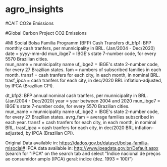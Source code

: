 # agro_insights

#CAIT CO2e Emissions

#Global Carbon Project CO2 Emissions

#MI Social Bolsa Familia Programm (BFP) Cash Transfers 
  dt_bfp1: BFP monthly cash tranfers, per munnicipality in BRL. (Jan/2004 - Dec/2020)
    date = yyyy-mm-dd
    mun_ibge7 = IBGE's state 7-number code, for every 5570 Brazilian cities.  
    mun_name = munnicipality name
    uf_ibge2 = IBGE's state 2-number code, for every 27 Brazilian states.
    fam = numbers of subscribed families in each month. 
    transf = cash tranfers for each city, in each month, in nominal BRL.
    trasf_ipca = cash tranfers for each city, in dec/2020 BRL inflation-adjusted, by IPCA (Brazilian CPI).
    
  dt_bfp2: BFP annual nominal cash tranfers, per munnicipality in BRL. (Jan/2004 - Dec/2020)
    year = year between 2004 and 2020
    mun_ibge7 = IBGE's state 7-number code, for every 5570 Brazilian cities.  
    mun_name = munnicipality name
    uf_ibge2 = IBGE's state 2-number code, for every 27 Brazilian states.
    avrg_fam = average families subscribed in each year.
    transf = cash tranfers for each city, in each month, in nominal BRL.
    trasf_ipca = cash tranfers for each city, in dec/2020 BRL inflation-adjusted, by IPCA (Brazilian CPI).

Original Data available in: https://dados.gov.br/dataset/bolsa-familia-misocial#
IPCA data available in: http://www.ipeadata.gov.br/Default.aspx (search for "IPCA" on the search tab and select "Índice nacional de preços ao consumidor amplo (IPCA) geral: índice (dez. 1993 = 100)")

